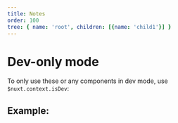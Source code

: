 ```yaml
---
title: Notes
order: 100
tree: { name: 'root', children: [{name: 'child1'}] }
---
```


# Dev-only mode

To only use these or any components in dev mode, use `$nuxt.context.isDev`:

## Example: 
<div v-if="$nuxt.context.isDev">
  <D3Tree :data="tree" />
</div>

